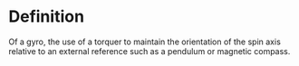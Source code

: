 # Definition

Of a gyro, the use of a torquer to maintain the orientation of the spin
axis relative to an external reference such as a pendulum or magnetic
compass.
